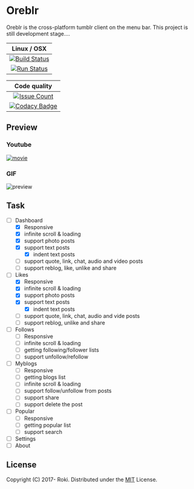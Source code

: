 # Oreblr
Oreblr is the cross-platform tumblr client on the menu bar.
This project is still development stage....

| Linux / OSX | 
|:-----------:|
| [![Build Status](https://travis-ci.org/falgon/oreblr.svg?branch=develop)](https://travis-ci.org/falgon/oreblr) |
| [![Run Status](https://api.shippable.com/projects/59d9b8e7183eb30700051687/badge?branch=develop)](https://app.shippable.com/github/falgon/oreblr) |

| Code quality |
|:------------:|
| [![Issue Count](https://codeclimate.com/github/falgon/oreblr/badges/issue_count.svg)](https://codeclimate.com/github/falgon/oreblr) |
| [![Codacy Badge](https://api.codacy.com/project/badge/Grade/9604e7d226db4292aa76f90c6a7d244f)](https://www.codacy.com/app/falgon/oreblr?utm_source=github.com&amp;utm_medium=referral&amp;utm_content=falgon/oreblr&amp;utm_campaign=Badge_Grade) |

## Preview
### Youtube
[![movie](https://img.youtube.com/vi/6pmVQ8IjQDg/0.jpg)](https://www.youtube.com/watch?v=6pmVQ8IjQDg)

### GIF
![preview](https://media.githubusercontent.com/media/falgon/oreblr/image/preview/prev.gif "preview")

## Task

- [ ] Dashboard
	- [x] Responsive
	- [x] infinite scroll & loading
	- [x] support photo posts
	- [x] support text posts
		- [x] indent text posts
	- [ ] support quote, link, chat, audio and video posts
	- [ ] support reblog, like, unlike and share
- [ ] Likes
	- [x] Responsive
	- [x] infinite scroll & loading
	- [x] support photo posts
	- [x] support text posts
		- [x] indent text posts
	- [ ] support quote, link, chat, audio and vide posts
	- [ ] support reblog, unlike and share 
- [ ] Follows
	- [ ] Responsive
	- [ ] infinite scroll & loading
	- [ ] getting following/follower lists
	- [ ] support unfollow/refollow
- [ ] Myblogs
	- [ ] Responsive
	- [ ] getting blogs list
	- [ ] infinite scroll & loading
	- [ ] support follow/unfollow from posts
	- [ ] support share
	- [ ] support delete the post
- [ ] Popular
	- [ ] Responsive
	- [ ] getting popular list
	- [ ] support search
- [ ] Settings
- [ ] About

## License
Copyright (C) 2017- Roki. Distributed under the [MIT](https://github.com/falgon/oreblr/blob/develop/LICENSE) License.
